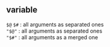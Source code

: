 variable
---

`$@` `$#` : all arguments as separated ones  
`"$@"` : all arguments as separated ones  
`"$#"` : all arguments as a merged one  
